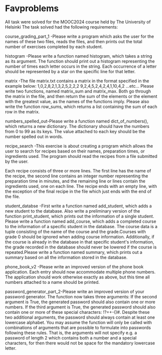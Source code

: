 # Favproblems
All task were solved for the MOOC2024 course held by The University of Helsinki
The task solved had the following requirements:


  course_grading_part_1 -Please write a program which asks the user for the names of these two files, reads the files, and then prints out the total number of exercises completed by each student.
  
  histogram -Please write a function named histogram, which takes a string as its argument. The function should print out a histogram representing the number of times each letter occurs in the string. Each occurrence of a letter should be represented by a star on the specific line for that letter.
  
  matrix -The file matrix.txt contains a matrix in the format specified in the example below:
1,0,2,8,2,1,3,2,5,2,2,2
9,2,4,5,2,4,2,4,1,10,4,2
...etc...
Please write two functions, named matrix_sum and matrix_max. Both go through the matrix in the file, and then return the sum of the elements or the element with the greatest value, as the names of the functions imply.
Please also write the function row_sums, which returns a list containing the sum of each row in the matrix.

  numbers_spelled_out-Please write a function named dict_of_numbers(), which returns a new dictionary. The dictionary should have the numbers from 0 to 99 as its keys. The value attached to each key should be the number spelled out in words.
  
  recipe_search -This exercise is about creating a program which allows the user to search for recipes based on their names, preparation times, or ingredients used. The program should read the recipes from a file submitted by the user.

Each recipe consists of three or more lines. The first line has the name of the recipe, the second line contains an integer number representing the preparation time in minutes, and the remaining line or lines contain the ingredients used, one on each line. The recipe ends with an empty line, with the exception of the final recipe in the file which just ends with the end of the file.

  student_databse -First write a function named add_student, which adds a new student to the database. Also write a preliminary version of the function print_student, which prints out the information of a single student. Please write a function named add_course, which adds a completed course to the information of a specific student in the database. The course data is a tuple consisting of the name of the course and the grade.Courses with grade 0 should be ignored when adding course information. Additionally, if the course is already in the database in that specific student's information, the grade recorded in the database should never be lowered if the course is repeated.Please write a function named summary, which prints out a summary based on all the information stored in the database.
  
  phone_book_v2 -Please write an improved version of the phone book application. Each entry should now accommodate multiple phone numbers. The application should work otherwise exactly as above, but this time all numbers attached to a name should be printed.

  password_generator_part_2-Please write an improved version of your password generator. The function now takes three arguments:
If the second argument is True, the generated password should also contain one or more numbers.
If the third argument is True, the generated password should also contain one or more of these special characters: !?=+-()#.
Despite these two additional arguments, the password should always contain at least one lowercase alphabet. You may assume the function will only be called with combinations of arguments that are possible to formulate into passwords following these rules. That is, the arguments will not specify e.g. a password of length 2 which contains both a number and a special characters, for then there would not be space for the mandatory lowercase letter.
